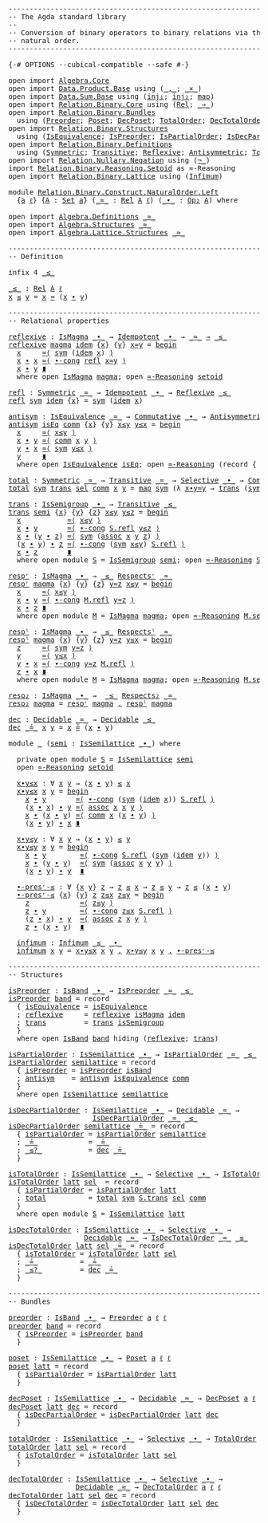 <pre class="Agda"><a id="1" class="Comment">------------------------------------------------------------------------</a>
<a id="74" class="Comment">-- The Agda standard library</a>
<a id="103" class="Comment">--</a>
<a id="106" class="Comment">-- Conversion of binary operators to binary relations via the left</a>
<a id="173" class="Comment">-- natural order.</a>
<a id="191" class="Comment">------------------------------------------------------------------------</a>

<a id="265" class="Symbol">{-#</a> <a id="269" class="Keyword">OPTIONS</a> <a id="277" class="Pragma">--cubical-compatible</a> <a id="298" class="Pragma">--safe</a> <a id="305" class="Symbol">#-}</a>

<a id="310" class="Keyword">open</a> <a id="315" class="Keyword">import</a> <a id="322" href="Algebra.Core.html" class="Module">Algebra.Core</a>
<a id="335" class="Keyword">open</a> <a id="340" class="Keyword">import</a> <a id="347" href="Data.Product.Base.html" class="Module">Data.Product.Base</a> <a id="365" class="Keyword">using</a> <a id="371" class="Symbol">(</a><a id="372" href="Agda.Builtin.Sigma.html#235" class="InductiveConstructor Operator">_,_</a><a id="375" class="Symbol">;</a> <a id="377" href="Data.Product.Base.html#1618" class="Function Operator">_×_</a><a id="380" class="Symbol">)</a>
<a id="382" class="Keyword">open</a> <a id="387" class="Keyword">import</a> <a id="394" href="Data.Sum.Base.html" class="Module">Data.Sum.Base</a> <a id="408" class="Keyword">using</a> <a id="414" class="Symbol">(</a><a id="415" href="Data.Sum.Base.html#675" class="InductiveConstructor">inj₁</a><a id="419" class="Symbol">;</a> <a id="421" href="Data.Sum.Base.html#700" class="InductiveConstructor">inj₂</a><a id="425" class="Symbol">;</a> <a id="427" href="Data.Sum.Base.html#1253" class="Function">map</a><a id="430" class="Symbol">)</a>
<a id="432" class="Keyword">open</a> <a id="437" class="Keyword">import</a> <a id="444" href="Relation.Binary.Core.html" class="Module">Relation.Binary.Core</a> <a id="465" class="Keyword">using</a> <a id="471" class="Symbol">(</a><a id="472" href="Relation.Binary.Core.html#896" class="Function">Rel</a><a id="475" class="Symbol">;</a> <a id="477" href="Relation.Binary.Core.html#1268" class="Function Operator">_⇒_</a><a id="480" class="Symbol">)</a>
<a id="482" class="Keyword">open</a> <a id="487" class="Keyword">import</a> <a id="494" href="Relation.Binary.Bundles.html" class="Module">Relation.Binary.Bundles</a>
  <a id="520" class="Keyword">using</a> <a id="526" class="Symbol">(</a><a id="527" href="Relation.Binary.Bundles.html#2136" class="Record">Preorder</a><a id="535" class="Symbol">;</a> <a id="537" href="Relation.Binary.Bundles.html#3545" class="Record">Poset</a><a id="542" class="Symbol">;</a> <a id="544" href="Relation.Binary.Bundles.html#4155" class="Record">DecPoset</a><a id="552" class="Symbol">;</a> <a id="554" href="Relation.Binary.Bundles.html#6473" class="Record">TotalOrder</a><a id="564" class="Symbol">;</a> <a id="566" href="Relation.Binary.Bundles.html#7056" class="Record">DecTotalOrder</a><a id="579" class="Symbol">)</a>
<a id="581" class="Keyword">open</a> <a id="586" class="Keyword">import</a> <a id="593" href="Relation.Binary.Structures.html" class="Module">Relation.Binary.Structures</a>
  <a id="622" class="Keyword">using</a> <a id="628" class="Symbol">(</a><a id="629" href="Relation.Binary.Structures.html#1550" class="Record">IsEquivalence</a><a id="642" class="Symbol">;</a> <a id="644" href="Relation.Binary.Structures.html#2191" class="Record">IsPreorder</a><a id="654" class="Symbol">;</a> <a id="656" href="Relation.Binary.Structures.html#3522" class="Record">IsPartialOrder</a><a id="670" class="Symbol">;</a> <a id="672" href="Relation.Binary.Structures.html#3809" class="Record">IsDecPartialOrder</a><a id="689" class="Symbol">;</a> <a id="691" href="Relation.Binary.Structures.html#5508" class="Record">IsTotalOrder</a><a id="703" class="Symbol">;</a> <a id="705" href="Relation.Binary.Structures.html#5825" class="Record">IsDecTotalOrder</a><a id="720" class="Symbol">)</a>
<a id="722" class="Keyword">open</a> <a id="727" class="Keyword">import</a> <a id="734" href="Relation.Binary.Definitions.html" class="Module">Relation.Binary.Definitions</a>
  <a id="764" class="Keyword">using</a> <a id="770" class="Symbol">(</a><a id="771" href="Relation.Binary.Definitions.html#1491" class="Function">Symmetric</a><a id="780" class="Symbol">;</a> <a id="782" href="Relation.Binary.Definitions.html#2007" class="Function">Transitive</a><a id="792" class="Symbol">;</a> <a id="794" href="Relation.Binary.Definitions.html#1332" class="Function">Reflexive</a><a id="803" class="Symbol">;</a> <a id="805" href="Relation.Binary.Definitions.html#2223" class="Function">Antisymmetric</a><a id="818" class="Symbol">;</a> <a id="820" href="Relation.Binary.Definitions.html#2814" class="Function">Total</a><a id="825" class="Symbol">;</a> <a id="827" href="Relation.Binary.Definitions.html#5239" class="Function Operator">_Respectsʳ_</a><a id="838" class="Symbol">;</a> <a id="840" href="Relation.Binary.Definitions.html#5404" class="Function Operator">_Respectsˡ_</a><a id="851" class="Symbol">;</a> <a id="853" href="Relation.Binary.Definitions.html#5567" class="Function Operator">_Respects₂_</a><a id="864" class="Symbol">;</a> <a id="866" href="Relation.Binary.Definitions.html#6713" class="Function">Decidable</a><a id="875" class="Symbol">)</a>
<a id="877" class="Keyword">open</a> <a id="882" class="Keyword">import</a> <a id="889" href="Relation.Nullary.Negation.html" class="Module">Relation.Nullary.Negation</a> <a id="915" class="Keyword">using</a> <a id="921" class="Symbol">(</a><a id="922" href="Relation.Nullary.Negation.Core.html#658" class="Function Operator">¬_</a><a id="924" class="Symbol">)</a>
<a id="926" class="Keyword">import</a> <a id="933" href="Relation.Binary.Reasoning.Setoid.html" class="Module">Relation.Binary.Reasoning.Setoid</a> <a id="966" class="Symbol">as</a> <a id="969" class="Module">≈-Reasoning</a>
<a id="981" class="Keyword">open</a> <a id="986" class="Keyword">import</a> <a id="993" href="Relation.Binary.Lattice.html" class="Module">Relation.Binary.Lattice</a> <a id="1017" class="Keyword">using</a> <a id="1023" class="Symbol">(</a><a id="1024" href="Relation.Binary.Lattice.Definitions.html#890" class="Function">Infimum</a><a id="1031" class="Symbol">)</a>

<a id="1034" class="Keyword">module</a> <a id="1041" href="Relation.Binary.Construct.NaturalOrder.Left.html" class="Module">Relation.Binary.Construct.NaturalOrder.Left</a>
  <a id="1087" class="Symbol">{</a><a id="1088" href="Relation.Binary.Construct.NaturalOrder.Left.html#1088" class="Bound">a</a> <a id="1090" href="Relation.Binary.Construct.NaturalOrder.Left.html#1090" class="Bound">ℓ</a><a id="1091" class="Symbol">}</a> <a id="1093" class="Symbol">{</a><a id="1094" href="Relation.Binary.Construct.NaturalOrder.Left.html#1094" class="Bound">A</a> <a id="1096" class="Symbol">:</a> <a id="1098" href="Agda.Primitive.html#388" class="Primitive">Set</a> <a id="1102" href="Relation.Binary.Construct.NaturalOrder.Left.html#1088" class="Bound">a</a><a id="1103" class="Symbol">}</a> <a id="1105" class="Symbol">(</a><a id="1106" href="Relation.Binary.Construct.NaturalOrder.Left.html#1106" class="Bound Operator">_≈_</a> <a id="1110" class="Symbol">:</a> <a id="1112" href="Relation.Binary.Core.html#896" class="Function">Rel</a> <a id="1116" href="Relation.Binary.Construct.NaturalOrder.Left.html#1094" class="Bound">A</a> <a id="1118" href="Relation.Binary.Construct.NaturalOrder.Left.html#1090" class="Bound">ℓ</a><a id="1119" class="Symbol">)</a> <a id="1121" class="Symbol">(</a><a id="1122" href="Relation.Binary.Construct.NaturalOrder.Left.html#1122" class="Bound Operator">_∙_</a> <a id="1126" class="Symbol">:</a> <a id="1128" href="Algebra.Core.html#527" class="Function">Op₂</a> <a id="1132" href="Relation.Binary.Construct.NaturalOrder.Left.html#1094" class="Bound">A</a><a id="1133" class="Symbol">)</a> <a id="1135" class="Keyword">where</a>

<a id="1142" class="Keyword">open</a> <a id="1147" class="Keyword">import</a> <a id="1154" href="Algebra.Definitions.html" class="Module">Algebra.Definitions</a> <a id="1174" href="Relation.Binary.Construct.NaturalOrder.Left.html#1106" class="Bound Operator">_≈_</a>
<a id="1178" class="Keyword">open</a> <a id="1183" class="Keyword">import</a> <a id="1190" href="Algebra.Structures.html" class="Module">Algebra.Structures</a> <a id="1209" href="Relation.Binary.Construct.NaturalOrder.Left.html#1106" class="Bound Operator">_≈_</a>
<a id="1213" class="Keyword">open</a> <a id="1218" class="Keyword">import</a> <a id="1225" href="Algebra.Lattice.Structures.html" class="Module">Algebra.Lattice.Structures</a> <a id="1252" href="Relation.Binary.Construct.NaturalOrder.Left.html#1106" class="Bound Operator">_≈_</a>

<a id="1257" class="Comment">------------------------------------------------------------------------</a>
<a id="1330" class="Comment">-- Definition</a>

<a id="1345" class="Keyword">infix</a> <a id="1351" class="Number">4</a> <a id="1353" href="Relation.Binary.Construct.NaturalOrder.Left.html#1358" class="Function Operator">_≤_</a>

<a id="_≤_"></a><a id="1358" href="Relation.Binary.Construct.NaturalOrder.Left.html#1358" class="Function Operator">_≤_</a> <a id="1362" class="Symbol">:</a> <a id="1364" href="Relation.Binary.Core.html#896" class="Function">Rel</a> <a id="1368" href="Relation.Binary.Construct.NaturalOrder.Left.html#1094" class="Bound">A</a> <a id="1370" href="Relation.Binary.Construct.NaturalOrder.Left.html#1090" class="Bound">ℓ</a>
<a id="1372" href="Relation.Binary.Construct.NaturalOrder.Left.html#1372" class="Bound">x</a> <a id="1374" href="Relation.Binary.Construct.NaturalOrder.Left.html#1358" class="Function Operator">≤</a> <a id="1376" href="Relation.Binary.Construct.NaturalOrder.Left.html#1376" class="Bound">y</a> <a id="1378" class="Symbol">=</a> <a id="1380" href="Relation.Binary.Construct.NaturalOrder.Left.html#1372" class="Bound">x</a> <a id="1382" href="Relation.Binary.Construct.NaturalOrder.Left.html#1106" class="Bound Operator">≈</a> <a id="1384" class="Symbol">(</a><a id="1385" href="Relation.Binary.Construct.NaturalOrder.Left.html#1372" class="Bound">x</a> <a id="1387" href="Relation.Binary.Construct.NaturalOrder.Left.html#1122" class="Bound Operator">∙</a> <a id="1389" href="Relation.Binary.Construct.NaturalOrder.Left.html#1376" class="Bound">y</a><a id="1390" class="Symbol">)</a>

<a id="1393" class="Comment">------------------------------------------------------------------------</a>
<a id="1466" class="Comment">-- Relational properties</a>

<a id="reflexive"></a><a id="1492" href="Relation.Binary.Construct.NaturalOrder.Left.html#1492" class="Function">reflexive</a> <a id="1502" class="Symbol">:</a> <a id="1504" href="Algebra.Structures.html#1708" class="Record">IsMagma</a> <a id="1512" href="Relation.Binary.Construct.NaturalOrder.Left.html#1122" class="Bound Operator">_∙_</a> <a id="1516" class="Symbol">→</a> <a id="1518" href="Algebra.Definitions.html#3826" class="Function">Idempotent</a> <a id="1529" href="Relation.Binary.Construct.NaturalOrder.Left.html#1122" class="Bound Operator">_∙_</a> <a id="1533" class="Symbol">→</a> <a id="1535" href="Relation.Binary.Construct.NaturalOrder.Left.html#1106" class="Bound Operator">_≈_</a> <a id="1539" href="Relation.Binary.Core.html#1268" class="Function Operator">⇒</a> <a id="1541" href="Relation.Binary.Construct.NaturalOrder.Left.html#1358" class="Function Operator">_≤_</a>
<a id="1545" href="Relation.Binary.Construct.NaturalOrder.Left.html#1492" class="Function">reflexive</a> <a id="1555" href="Relation.Binary.Construct.NaturalOrder.Left.html#1555" class="Bound">magma</a> <a id="1561" href="Relation.Binary.Construct.NaturalOrder.Left.html#1561" class="Bound">idem</a> <a id="1566" class="Symbol">{</a><a id="1567" href="Relation.Binary.Construct.NaturalOrder.Left.html#1567" class="Bound">x</a><a id="1568" class="Symbol">}</a> <a id="1570" class="Symbol">{</a><a id="1571" href="Relation.Binary.Construct.NaturalOrder.Left.html#1571" class="Bound">y</a><a id="1572" class="Symbol">}</a> <a id="1574" href="Relation.Binary.Construct.NaturalOrder.Left.html#1574" class="Bound">x≈y</a> <a id="1578" class="Symbol">=</a> <a id="1580" href="Relation.Binary.Reasoning.Syntax.html#1572" class="Function Operator">begin</a>
  <a id="1588" href="Relation.Binary.Construct.NaturalOrder.Left.html#1567" class="Bound">x</a>     <a id="1594" href="Relation.Binary.Reasoning.Syntax.html#7111" class="Function">≈⟨</a> <a id="1597" href="Relation.Binary.Structures.html#1622" class="Function">sym</a> <a id="1601" class="Symbol">(</a><a id="1602" href="Relation.Binary.Construct.NaturalOrder.Left.html#1561" class="Bound">idem</a> <a id="1607" href="Relation.Binary.Construct.NaturalOrder.Left.html#1567" class="Bound">x</a><a id="1608" class="Symbol">)</a> <a id="1610" href="Relation.Binary.Reasoning.Syntax.html#7111" class="Function">⟩</a>
  <a id="1614" href="Relation.Binary.Construct.NaturalOrder.Left.html#1567" class="Bound">x</a> <a id="1616" href="Relation.Binary.Construct.NaturalOrder.Left.html#1122" class="Bound Operator">∙</a> <a id="1618" href="Relation.Binary.Construct.NaturalOrder.Left.html#1567" class="Bound">x</a> <a id="1620" href="Relation.Binary.Reasoning.Syntax.html#7111" class="Function">≈⟨</a> <a id="1623" href="Algebra.Structures.html#1798" class="Function">∙-cong</a> <a id="1630" href="Relation.Binary.Structures.html#1596" class="Function">refl</a> <a id="1635" href="Relation.Binary.Construct.NaturalOrder.Left.html#1574" class="Bound">x≈y</a> <a id="1639" href="Relation.Binary.Reasoning.Syntax.html#7111" class="Function">⟩</a>
  <a id="1643" href="Relation.Binary.Construct.NaturalOrder.Left.html#1567" class="Bound">x</a> <a id="1645" href="Relation.Binary.Construct.NaturalOrder.Left.html#1122" class="Bound Operator">∙</a> <a id="1647" href="Relation.Binary.Construct.NaturalOrder.Left.html#1571" class="Bound">y</a> <a id="1649" href="Relation.Binary.Reasoning.Syntax.html#12345" class="Function Operator">∎</a>
  <a id="1653" class="Keyword">where</a> <a id="1659" class="Keyword">open</a> <a id="1664" href="Algebra.Structures.html#1708" class="Module">IsMagma</a> <a id="1672" href="Relation.Binary.Construct.NaturalOrder.Left.html#1555" class="Bound">magma</a><a id="1677" class="Symbol">;</a> <a id="1679" class="Keyword">open</a> <a id="1684" href="Relation.Binary.Reasoning.Setoid.html" class="Module">≈-Reasoning</a> <a id="1696" href="Algebra.Structures.html#1873" class="Function">setoid</a>

<a id="refl"></a><a id="1704" href="Relation.Binary.Construct.NaturalOrder.Left.html#1704" class="Function">refl</a> <a id="1709" class="Symbol">:</a> <a id="1711" href="Relation.Binary.Definitions.html#1491" class="Function">Symmetric</a> <a id="1721" href="Relation.Binary.Construct.NaturalOrder.Left.html#1106" class="Bound Operator">_≈_</a> <a id="1725" class="Symbol">→</a> <a id="1727" href="Algebra.Definitions.html#3826" class="Function">Idempotent</a> <a id="1738" href="Relation.Binary.Construct.NaturalOrder.Left.html#1122" class="Bound Operator">_∙_</a> <a id="1742" class="Symbol">→</a> <a id="1744" href="Relation.Binary.Definitions.html#1332" class="Function">Reflexive</a> <a id="1754" href="Relation.Binary.Construct.NaturalOrder.Left.html#1358" class="Function Operator">_≤_</a>
<a id="1758" href="Relation.Binary.Construct.NaturalOrder.Left.html#1704" class="Function">refl</a> <a id="1763" href="Relation.Binary.Construct.NaturalOrder.Left.html#1763" class="Bound">sym</a> <a id="1767" href="Relation.Binary.Construct.NaturalOrder.Left.html#1767" class="Bound">idem</a> <a id="1772" class="Symbol">{</a><a id="1773" href="Relation.Binary.Construct.NaturalOrder.Left.html#1773" class="Bound">x</a><a id="1774" class="Symbol">}</a> <a id="1776" class="Symbol">=</a> <a id="1778" href="Relation.Binary.Construct.NaturalOrder.Left.html#1763" class="Bound">sym</a> <a id="1782" class="Symbol">(</a><a id="1783" href="Relation.Binary.Construct.NaturalOrder.Left.html#1767" class="Bound">idem</a> <a id="1788" href="Relation.Binary.Construct.NaturalOrder.Left.html#1773" class="Bound">x</a><a id="1789" class="Symbol">)</a>

<a id="antisym"></a><a id="1792" href="Relation.Binary.Construct.NaturalOrder.Left.html#1792" class="Function">antisym</a> <a id="1800" class="Symbol">:</a> <a id="1802" href="Relation.Binary.Structures.html#1550" class="Record">IsEquivalence</a> <a id="1816" href="Relation.Binary.Construct.NaturalOrder.Left.html#1106" class="Bound Operator">_≈_</a> <a id="1820" class="Symbol">→</a> <a id="1822" href="Algebra.Definitions.html#1635" class="Function">Commutative</a> <a id="1834" href="Relation.Binary.Construct.NaturalOrder.Left.html#1122" class="Bound Operator">_∙_</a> <a id="1838" class="Symbol">→</a> <a id="1840" href="Relation.Binary.Definitions.html#2223" class="Function">Antisymmetric</a> <a id="1854" href="Relation.Binary.Construct.NaturalOrder.Left.html#1106" class="Bound Operator">_≈_</a> <a id="1858" href="Relation.Binary.Construct.NaturalOrder.Left.html#1358" class="Function Operator">_≤_</a>
<a id="1862" href="Relation.Binary.Construct.NaturalOrder.Left.html#1792" class="Function">antisym</a> <a id="1870" href="Relation.Binary.Construct.NaturalOrder.Left.html#1870" class="Bound">isEq</a> <a id="1875" href="Relation.Binary.Construct.NaturalOrder.Left.html#1875" class="Bound">comm</a> <a id="1880" class="Symbol">{</a><a id="1881" href="Relation.Binary.Construct.NaturalOrder.Left.html#1881" class="Bound">x</a><a id="1882" class="Symbol">}</a> <a id="1884" class="Symbol">{</a><a id="1885" href="Relation.Binary.Construct.NaturalOrder.Left.html#1885" class="Bound">y</a><a id="1886" class="Symbol">}</a> <a id="1888" href="Relation.Binary.Construct.NaturalOrder.Left.html#1888" class="Bound">x≤y</a> <a id="1892" href="Relation.Binary.Construct.NaturalOrder.Left.html#1892" class="Bound">y≤x</a> <a id="1896" class="Symbol">=</a> <a id="1898" href="Relation.Binary.Reasoning.Syntax.html#1572" class="Function Operator">begin</a>
  <a id="1906" href="Relation.Binary.Construct.NaturalOrder.Left.html#1881" class="Bound">x</a>     <a id="1912" href="Relation.Binary.Reasoning.Syntax.html#7111" class="Function">≈⟨</a> <a id="1915" href="Relation.Binary.Construct.NaturalOrder.Left.html#1888" class="Bound">x≤y</a> <a id="1919" href="Relation.Binary.Reasoning.Syntax.html#7111" class="Function">⟩</a>
  <a id="1923" href="Relation.Binary.Construct.NaturalOrder.Left.html#1881" class="Bound">x</a> <a id="1925" href="Relation.Binary.Construct.NaturalOrder.Left.html#1122" class="Bound Operator">∙</a> <a id="1927" href="Relation.Binary.Construct.NaturalOrder.Left.html#1885" class="Bound">y</a> <a id="1929" href="Relation.Binary.Reasoning.Syntax.html#7111" class="Function">≈⟨</a> <a id="1932" href="Relation.Binary.Construct.NaturalOrder.Left.html#1875" class="Bound">comm</a> <a id="1937" href="Relation.Binary.Construct.NaturalOrder.Left.html#1881" class="Bound">x</a> <a id="1939" href="Relation.Binary.Construct.NaturalOrder.Left.html#1885" class="Bound">y</a> <a id="1941" href="Relation.Binary.Reasoning.Syntax.html#7111" class="Function">⟩</a>
  <a id="1945" href="Relation.Binary.Construct.NaturalOrder.Left.html#1885" class="Bound">y</a> <a id="1947" href="Relation.Binary.Construct.NaturalOrder.Left.html#1122" class="Bound Operator">∙</a> <a id="1949" href="Relation.Binary.Construct.NaturalOrder.Left.html#1881" class="Bound">x</a> <a id="1951" href="Relation.Binary.Reasoning.Syntax.html#7111" class="Function">≈⟨</a> <a id="1954" href="Relation.Binary.Structures.html#1622" class="Function">sym</a> <a id="1958" href="Relation.Binary.Construct.NaturalOrder.Left.html#1892" class="Bound">y≤x</a> <a id="1962" href="Relation.Binary.Reasoning.Syntax.html#7111" class="Function">⟩</a>
  <a id="1966" href="Relation.Binary.Construct.NaturalOrder.Left.html#1885" class="Bound">y</a>     <a id="1972" href="Relation.Binary.Reasoning.Syntax.html#12345" class="Function Operator">∎</a>
  <a id="1976" class="Keyword">where</a> <a id="1982" class="Keyword">open</a> <a id="1987" href="Relation.Binary.Structures.html#1550" class="Module">IsEquivalence</a> <a id="2001" href="Relation.Binary.Construct.NaturalOrder.Left.html#1870" class="Bound">isEq</a><a id="2005" class="Symbol">;</a> <a id="2007" class="Keyword">open</a> <a id="2012" href="Relation.Binary.Reasoning.Setoid.html" class="Module">≈-Reasoning</a> <a id="2024" class="Symbol">(</a><a id="2025" class="Keyword">record</a> <a id="2032" class="Symbol">{</a> <a id="2034" href="Relation.Binary.Bundles.html#1218" class="Field">isEquivalence</a> <a id="2048" class="Symbol">=</a> <a id="2050" href="Relation.Binary.Construct.NaturalOrder.Left.html#1870" class="Bound">isEq</a> <a id="2055" class="Symbol">})</a>

<a id="total"></a><a id="2059" href="Relation.Binary.Construct.NaturalOrder.Left.html#2059" class="Function">total</a> <a id="2065" class="Symbol">:</a> <a id="2067" href="Relation.Binary.Definitions.html#1491" class="Function">Symmetric</a> <a id="2077" href="Relation.Binary.Construct.NaturalOrder.Left.html#1106" class="Bound Operator">_≈_</a> <a id="2081" class="Symbol">→</a> <a id="2083" href="Relation.Binary.Definitions.html#2007" class="Function">Transitive</a> <a id="2094" href="Relation.Binary.Construct.NaturalOrder.Left.html#1106" class="Bound Operator">_≈_</a> <a id="2098" class="Symbol">→</a> <a id="2100" href="Algebra.Definitions.html#3961" class="Function">Selective</a> <a id="2110" href="Relation.Binary.Construct.NaturalOrder.Left.html#1122" class="Bound Operator">_∙_</a> <a id="2114" class="Symbol">→</a> <a id="2116" href="Algebra.Definitions.html#1635" class="Function">Commutative</a> <a id="2128" href="Relation.Binary.Construct.NaturalOrder.Left.html#1122" class="Bound Operator">_∙_</a> <a id="2132" class="Symbol">→</a> <a id="2134" href="Relation.Binary.Definitions.html#2814" class="Function">Total</a> <a id="2140" href="Relation.Binary.Construct.NaturalOrder.Left.html#1358" class="Function Operator">_≤_</a>
<a id="2144" href="Relation.Binary.Construct.NaturalOrder.Left.html#2059" class="Function">total</a> <a id="2150" href="Relation.Binary.Construct.NaturalOrder.Left.html#2150" class="Bound">sym</a> <a id="2154" href="Relation.Binary.Construct.NaturalOrder.Left.html#2154" class="Bound">trans</a> <a id="2160" href="Relation.Binary.Construct.NaturalOrder.Left.html#2160" class="Bound">sel</a> <a id="2164" href="Relation.Binary.Construct.NaturalOrder.Left.html#2164" class="Bound">comm</a> <a id="2169" href="Relation.Binary.Construct.NaturalOrder.Left.html#2169" class="Bound">x</a> <a id="2171" href="Relation.Binary.Construct.NaturalOrder.Left.html#2171" class="Bound">y</a> <a id="2173" class="Symbol">=</a> <a id="2175" href="Data.Sum.Base.html#1253" class="Function">map</a> <a id="2179" href="Relation.Binary.Construct.NaturalOrder.Left.html#2150" class="Bound">sym</a> <a id="2183" class="Symbol">(λ</a> <a id="2186" href="Relation.Binary.Construct.NaturalOrder.Left.html#2186" class="Bound">x∙y≈y</a> <a id="2192" class="Symbol">→</a> <a id="2194" href="Relation.Binary.Construct.NaturalOrder.Left.html#2154" class="Bound">trans</a> <a id="2200" class="Symbol">(</a><a id="2201" href="Relation.Binary.Construct.NaturalOrder.Left.html#2150" class="Bound">sym</a> <a id="2205" href="Relation.Binary.Construct.NaturalOrder.Left.html#2186" class="Bound">x∙y≈y</a><a id="2210" class="Symbol">)</a> <a id="2212" class="Symbol">(</a><a id="2213" href="Relation.Binary.Construct.NaturalOrder.Left.html#2164" class="Bound">comm</a> <a id="2218" href="Relation.Binary.Construct.NaturalOrder.Left.html#2169" class="Bound">x</a> <a id="2220" href="Relation.Binary.Construct.NaturalOrder.Left.html#2171" class="Bound">y</a><a id="2221" class="Symbol">))</a> <a id="2224" class="Symbol">(</a><a id="2225" href="Relation.Binary.Construct.NaturalOrder.Left.html#2160" class="Bound">sel</a> <a id="2229" href="Relation.Binary.Construct.NaturalOrder.Left.html#2169" class="Bound">x</a> <a id="2231" href="Relation.Binary.Construct.NaturalOrder.Left.html#2171" class="Bound">y</a><a id="2232" class="Symbol">)</a>

<a id="trans"></a><a id="2235" href="Relation.Binary.Construct.NaturalOrder.Left.html#2235" class="Function">trans</a> <a id="2241" class="Symbol">:</a> <a id="2243" href="Algebra.Structures.html#3380" class="Record">IsSemigroup</a> <a id="2255" href="Relation.Binary.Construct.NaturalOrder.Left.html#1122" class="Bound Operator">_∙_</a> <a id="2259" class="Symbol">→</a> <a id="2261" href="Relation.Binary.Definitions.html#2007" class="Function">Transitive</a> <a id="2272" href="Relation.Binary.Construct.NaturalOrder.Left.html#1358" class="Function Operator">_≤_</a>
<a id="2276" href="Relation.Binary.Construct.NaturalOrder.Left.html#2235" class="Function">trans</a> <a id="2282" href="Relation.Binary.Construct.NaturalOrder.Left.html#2282" class="Bound">semi</a> <a id="2287" class="Symbol">{</a><a id="2288" href="Relation.Binary.Construct.NaturalOrder.Left.html#2288" class="Bound">x</a><a id="2289" class="Symbol">}</a> <a id="2291" class="Symbol">{</a><a id="2292" href="Relation.Binary.Construct.NaturalOrder.Left.html#2292" class="Bound">y</a><a id="2293" class="Symbol">}</a> <a id="2295" class="Symbol">{</a><a id="2296" href="Relation.Binary.Construct.NaturalOrder.Left.html#2296" class="Bound">z</a><a id="2297" class="Symbol">}</a> <a id="2299" href="Relation.Binary.Construct.NaturalOrder.Left.html#2299" class="Bound">x≤y</a> <a id="2303" href="Relation.Binary.Construct.NaturalOrder.Left.html#2303" class="Bound">y≤z</a> <a id="2307" class="Symbol">=</a> <a id="2309" href="Relation.Binary.Reasoning.Syntax.html#1572" class="Function Operator">begin</a>
  <a id="2317" href="Relation.Binary.Construct.NaturalOrder.Left.html#2288" class="Bound">x</a>           <a id="2329" href="Relation.Binary.Reasoning.Syntax.html#7111" class="Function">≈⟨</a> <a id="2332" href="Relation.Binary.Construct.NaturalOrder.Left.html#2299" class="Bound">x≤y</a> <a id="2336" href="Relation.Binary.Reasoning.Syntax.html#7111" class="Function">⟩</a>
  <a id="2340" href="Relation.Binary.Construct.NaturalOrder.Left.html#2288" class="Bound">x</a> <a id="2342" href="Relation.Binary.Construct.NaturalOrder.Left.html#1122" class="Bound Operator">∙</a> <a id="2344" href="Relation.Binary.Construct.NaturalOrder.Left.html#2292" class="Bound">y</a>       <a id="2352" href="Relation.Binary.Reasoning.Syntax.html#7111" class="Function">≈⟨</a> <a id="2355" href="Algebra.Structures.html#1798" class="Function">∙-cong</a> <a id="2362" href="Relation.Binary.Structures.html#1596" class="Function">S.refl</a> <a id="2369" href="Relation.Binary.Construct.NaturalOrder.Left.html#2303" class="Bound">y≤z</a> <a id="2373" href="Relation.Binary.Reasoning.Syntax.html#7111" class="Function">⟩</a>
  <a id="2377" href="Relation.Binary.Construct.NaturalOrder.Left.html#2288" class="Bound">x</a> <a id="2379" href="Relation.Binary.Construct.NaturalOrder.Left.html#1122" class="Bound Operator">∙</a> <a id="2381" class="Symbol">(</a><a id="2382" href="Relation.Binary.Construct.NaturalOrder.Left.html#2292" class="Bound">y</a> <a id="2384" href="Relation.Binary.Construct.NaturalOrder.Left.html#1122" class="Bound Operator">∙</a> <a id="2386" href="Relation.Binary.Construct.NaturalOrder.Left.html#2296" class="Bound">z</a><a id="2387" class="Symbol">)</a> <a id="2389" href="Relation.Binary.Reasoning.Syntax.html#7111" class="Function">≈⟨</a> <a id="2392" href="Relation.Binary.Structures.html#1622" class="Function">sym</a> <a id="2396" class="Symbol">(</a><a id="2397" href="Algebra.Structures.html#3460" class="Function">assoc</a> <a id="2403" href="Relation.Binary.Construct.NaturalOrder.Left.html#2288" class="Bound">x</a> <a id="2405" href="Relation.Binary.Construct.NaturalOrder.Left.html#2292" class="Bound">y</a> <a id="2407" href="Relation.Binary.Construct.NaturalOrder.Left.html#2296" class="Bound">z</a><a id="2408" class="Symbol">)</a> <a id="2410" href="Relation.Binary.Reasoning.Syntax.html#7111" class="Function">⟩</a>
  <a id="2414" class="Symbol">(</a><a id="2415" href="Relation.Binary.Construct.NaturalOrder.Left.html#2288" class="Bound">x</a> <a id="2417" href="Relation.Binary.Construct.NaturalOrder.Left.html#1122" class="Bound Operator">∙</a> <a id="2419" href="Relation.Binary.Construct.NaturalOrder.Left.html#2292" class="Bound">y</a><a id="2420" class="Symbol">)</a> <a id="2422" href="Relation.Binary.Construct.NaturalOrder.Left.html#1122" class="Bound Operator">∙</a> <a id="2424" href="Relation.Binary.Construct.NaturalOrder.Left.html#2296" class="Bound">z</a> <a id="2426" href="Relation.Binary.Reasoning.Syntax.html#7111" class="Function">≈⟨</a> <a id="2429" href="Algebra.Structures.html#1798" class="Function">∙-cong</a> <a id="2436" class="Symbol">(</a><a id="2437" href="Relation.Binary.Structures.html#1622" class="Function">sym</a> <a id="2441" href="Relation.Binary.Construct.NaturalOrder.Left.html#2299" class="Bound">x≤y</a><a id="2444" class="Symbol">)</a> <a id="2446" href="Relation.Binary.Structures.html#1596" class="Function">S.refl</a> <a id="2453" href="Relation.Binary.Reasoning.Syntax.html#7111" class="Function">⟩</a>
  <a id="2457" href="Relation.Binary.Construct.NaturalOrder.Left.html#2288" class="Bound">x</a> <a id="2459" href="Relation.Binary.Construct.NaturalOrder.Left.html#1122" class="Bound Operator">∙</a> <a id="2461" href="Relation.Binary.Construct.NaturalOrder.Left.html#2296" class="Bound">z</a>       <a id="2469" href="Relation.Binary.Reasoning.Syntax.html#12345" class="Function Operator">∎</a>
  <a id="2473" class="Keyword">where</a> <a id="2479" class="Keyword">open</a> <a id="2484" class="Keyword">module</a> <a id="2491" href="Relation.Binary.Construct.NaturalOrder.Left.html#2491" class="Module">S</a> <a id="2493" class="Symbol">=</a> <a id="2495" href="Algebra.Structures.html#3380" class="Module">IsSemigroup</a> <a id="2507" href="Relation.Binary.Construct.NaturalOrder.Left.html#2282" class="Bound">semi</a><a id="2511" class="Symbol">;</a> <a id="2513" class="Keyword">open</a> <a id="2518" href="Relation.Binary.Reasoning.Setoid.html" class="Module">≈-Reasoning</a> <a id="2530" href="Algebra.Structures.html#1873" class="Function">S.setoid</a>

<a id="respʳ"></a><a id="2540" href="Relation.Binary.Construct.NaturalOrder.Left.html#2540" class="Function">respʳ</a> <a id="2546" class="Symbol">:</a> <a id="2548" href="Algebra.Structures.html#1708" class="Record">IsMagma</a> <a id="2556" href="Relation.Binary.Construct.NaturalOrder.Left.html#1122" class="Bound Operator">_∙_</a> <a id="2560" class="Symbol">→</a> <a id="2562" href="Relation.Binary.Construct.NaturalOrder.Left.html#1358" class="Function Operator">_≤_</a> <a id="2566" href="Relation.Binary.Definitions.html#5239" class="Function Operator">Respectsʳ</a> <a id="2576" href="Relation.Binary.Construct.NaturalOrder.Left.html#1106" class="Bound Operator">_≈_</a>
<a id="2580" href="Relation.Binary.Construct.NaturalOrder.Left.html#2540" class="Function">respʳ</a> <a id="2586" href="Relation.Binary.Construct.NaturalOrder.Left.html#2586" class="Bound">magma</a> <a id="2592" class="Symbol">{</a><a id="2593" href="Relation.Binary.Construct.NaturalOrder.Left.html#2593" class="Bound">x</a><a id="2594" class="Symbol">}</a> <a id="2596" class="Symbol">{</a><a id="2597" href="Relation.Binary.Construct.NaturalOrder.Left.html#2597" class="Bound">y</a><a id="2598" class="Symbol">}</a> <a id="2600" class="Symbol">{</a><a id="2601" href="Relation.Binary.Construct.NaturalOrder.Left.html#2601" class="Bound">z</a><a id="2602" class="Symbol">}</a> <a id="2604" href="Relation.Binary.Construct.NaturalOrder.Left.html#2604" class="Bound">y≈z</a> <a id="2608" href="Relation.Binary.Construct.NaturalOrder.Left.html#2608" class="Bound">x≤y</a> <a id="2612" class="Symbol">=</a> <a id="2614" href="Relation.Binary.Reasoning.Syntax.html#1572" class="Function Operator">begin</a>
  <a id="2622" href="Relation.Binary.Construct.NaturalOrder.Left.html#2593" class="Bound">x</a>     <a id="2628" href="Relation.Binary.Reasoning.Syntax.html#7111" class="Function">≈⟨</a> <a id="2631" href="Relation.Binary.Construct.NaturalOrder.Left.html#2608" class="Bound">x≤y</a> <a id="2635" href="Relation.Binary.Reasoning.Syntax.html#7111" class="Function">⟩</a>
  <a id="2639" href="Relation.Binary.Construct.NaturalOrder.Left.html#2593" class="Bound">x</a> <a id="2641" href="Relation.Binary.Construct.NaturalOrder.Left.html#1122" class="Bound Operator">∙</a> <a id="2643" href="Relation.Binary.Construct.NaturalOrder.Left.html#2597" class="Bound">y</a> <a id="2645" href="Relation.Binary.Reasoning.Syntax.html#7111" class="Function">≈⟨</a> <a id="2648" href="Algebra.Structures.html#1798" class="Function">∙-cong</a> <a id="2655" href="Relation.Binary.Structures.html#1596" class="Function">M.refl</a> <a id="2662" href="Relation.Binary.Construct.NaturalOrder.Left.html#2604" class="Bound">y≈z</a> <a id="2666" href="Relation.Binary.Reasoning.Syntax.html#7111" class="Function">⟩</a>
  <a id="2670" href="Relation.Binary.Construct.NaturalOrder.Left.html#2593" class="Bound">x</a> <a id="2672" href="Relation.Binary.Construct.NaturalOrder.Left.html#1122" class="Bound Operator">∙</a> <a id="2674" href="Relation.Binary.Construct.NaturalOrder.Left.html#2601" class="Bound">z</a> <a id="2676" href="Relation.Binary.Reasoning.Syntax.html#12345" class="Function Operator">∎</a>
  <a id="2680" class="Keyword">where</a> <a id="2686" class="Keyword">open</a> <a id="2691" class="Keyword">module</a> <a id="2698" href="Relation.Binary.Construct.NaturalOrder.Left.html#2698" class="Module">M</a> <a id="2700" class="Symbol">=</a> <a id="2702" href="Algebra.Structures.html#1708" class="Module">IsMagma</a> <a id="2710" href="Relation.Binary.Construct.NaturalOrder.Left.html#2586" class="Bound">magma</a><a id="2715" class="Symbol">;</a> <a id="2717" class="Keyword">open</a> <a id="2722" href="Relation.Binary.Reasoning.Setoid.html" class="Module">≈-Reasoning</a> <a id="2734" href="Algebra.Structures.html#1873" class="Function">M.setoid</a>

<a id="respˡ"></a><a id="2744" href="Relation.Binary.Construct.NaturalOrder.Left.html#2744" class="Function">respˡ</a> <a id="2750" class="Symbol">:</a> <a id="2752" href="Algebra.Structures.html#1708" class="Record">IsMagma</a> <a id="2760" href="Relation.Binary.Construct.NaturalOrder.Left.html#1122" class="Bound Operator">_∙_</a> <a id="2764" class="Symbol">→</a> <a id="2766" href="Relation.Binary.Construct.NaturalOrder.Left.html#1358" class="Function Operator">_≤_</a> <a id="2770" href="Relation.Binary.Definitions.html#5404" class="Function Operator">Respectsˡ</a> <a id="2780" href="Relation.Binary.Construct.NaturalOrder.Left.html#1106" class="Bound Operator">_≈_</a>
<a id="2784" href="Relation.Binary.Construct.NaturalOrder.Left.html#2744" class="Function">respˡ</a> <a id="2790" href="Relation.Binary.Construct.NaturalOrder.Left.html#2790" class="Bound">magma</a> <a id="2796" class="Symbol">{</a><a id="2797" href="Relation.Binary.Construct.NaturalOrder.Left.html#2797" class="Bound">x</a><a id="2798" class="Symbol">}</a> <a id="2800" class="Symbol">{</a><a id="2801" href="Relation.Binary.Construct.NaturalOrder.Left.html#2801" class="Bound">y</a><a id="2802" class="Symbol">}</a> <a id="2804" class="Symbol">{</a><a id="2805" href="Relation.Binary.Construct.NaturalOrder.Left.html#2805" class="Bound">z</a><a id="2806" class="Symbol">}</a> <a id="2808" href="Relation.Binary.Construct.NaturalOrder.Left.html#2808" class="Bound">y≈z</a> <a id="2812" href="Relation.Binary.Construct.NaturalOrder.Left.html#2812" class="Bound">y≤x</a> <a id="2816" class="Symbol">=</a> <a id="2818" href="Relation.Binary.Reasoning.Syntax.html#1572" class="Function Operator">begin</a>
  <a id="2826" href="Relation.Binary.Construct.NaturalOrder.Left.html#2805" class="Bound">z</a>     <a id="2832" href="Relation.Binary.Reasoning.Syntax.html#7111" class="Function">≈⟨</a> <a id="2835" href="Relation.Binary.Structures.html#1622" class="Function">sym</a> <a id="2839" href="Relation.Binary.Construct.NaturalOrder.Left.html#2808" class="Bound">y≈z</a> <a id="2843" href="Relation.Binary.Reasoning.Syntax.html#7111" class="Function">⟩</a>
  <a id="2847" href="Relation.Binary.Construct.NaturalOrder.Left.html#2801" class="Bound">y</a>     <a id="2853" href="Relation.Binary.Reasoning.Syntax.html#7111" class="Function">≈⟨</a> <a id="2856" href="Relation.Binary.Construct.NaturalOrder.Left.html#2812" class="Bound">y≤x</a> <a id="2860" href="Relation.Binary.Reasoning.Syntax.html#7111" class="Function">⟩</a>
  <a id="2864" href="Relation.Binary.Construct.NaturalOrder.Left.html#2801" class="Bound">y</a> <a id="2866" href="Relation.Binary.Construct.NaturalOrder.Left.html#1122" class="Bound Operator">∙</a> <a id="2868" href="Relation.Binary.Construct.NaturalOrder.Left.html#2797" class="Bound">x</a> <a id="2870" href="Relation.Binary.Reasoning.Syntax.html#7111" class="Function">≈⟨</a> <a id="2873" href="Algebra.Structures.html#1798" class="Function">∙-cong</a> <a id="2880" href="Relation.Binary.Construct.NaturalOrder.Left.html#2808" class="Bound">y≈z</a> <a id="2884" href="Relation.Binary.Structures.html#1596" class="Function">M.refl</a> <a id="2891" href="Relation.Binary.Reasoning.Syntax.html#7111" class="Function">⟩</a>
  <a id="2895" href="Relation.Binary.Construct.NaturalOrder.Left.html#2805" class="Bound">z</a> <a id="2897" href="Relation.Binary.Construct.NaturalOrder.Left.html#1122" class="Bound Operator">∙</a> <a id="2899" href="Relation.Binary.Construct.NaturalOrder.Left.html#2797" class="Bound">x</a> <a id="2901" href="Relation.Binary.Reasoning.Syntax.html#12345" class="Function Operator">∎</a>
  <a id="2905" class="Keyword">where</a> <a id="2911" class="Keyword">open</a> <a id="2916" class="Keyword">module</a> <a id="2923" href="Relation.Binary.Construct.NaturalOrder.Left.html#2923" class="Module">M</a> <a id="2925" class="Symbol">=</a> <a id="2927" href="Algebra.Structures.html#1708" class="Module">IsMagma</a> <a id="2935" href="Relation.Binary.Construct.NaturalOrder.Left.html#2790" class="Bound">magma</a><a id="2940" class="Symbol">;</a> <a id="2942" class="Keyword">open</a> <a id="2947" href="Relation.Binary.Reasoning.Setoid.html" class="Module">≈-Reasoning</a> <a id="2959" href="Algebra.Structures.html#1873" class="Function">M.setoid</a>

<a id="resp₂"></a><a id="2969" href="Relation.Binary.Construct.NaturalOrder.Left.html#2969" class="Function">resp₂</a> <a id="2975" class="Symbol">:</a> <a id="2977" href="Algebra.Structures.html#1708" class="Record">IsMagma</a> <a id="2985" href="Relation.Binary.Construct.NaturalOrder.Left.html#1122" class="Bound Operator">_∙_</a> <a id="2989" class="Symbol">→</a>  <a id="2992" href="Relation.Binary.Construct.NaturalOrder.Left.html#1358" class="Function Operator">_≤_</a> <a id="2996" href="Relation.Binary.Definitions.html#5567" class="Function Operator">Respects₂</a> <a id="3006" href="Relation.Binary.Construct.NaturalOrder.Left.html#1106" class="Bound Operator">_≈_</a>
<a id="3010" href="Relation.Binary.Construct.NaturalOrder.Left.html#2969" class="Function">resp₂</a> <a id="3016" href="Relation.Binary.Construct.NaturalOrder.Left.html#3016" class="Bound">magma</a> <a id="3022" class="Symbol">=</a> <a id="3024" href="Relation.Binary.Construct.NaturalOrder.Left.html#2540" class="Function">respʳ</a> <a id="3030" href="Relation.Binary.Construct.NaturalOrder.Left.html#3016" class="Bound">magma</a> <a id="3036" href="Agda.Builtin.Sigma.html#235" class="InductiveConstructor Operator">,</a> <a id="3038" href="Relation.Binary.Construct.NaturalOrder.Left.html#2744" class="Function">respˡ</a> <a id="3044" href="Relation.Binary.Construct.NaturalOrder.Left.html#3016" class="Bound">magma</a>

<a id="dec"></a><a id="3051" href="Relation.Binary.Construct.NaturalOrder.Left.html#3051" class="Function">dec</a> <a id="3055" class="Symbol">:</a> <a id="3057" href="Relation.Binary.Definitions.html#6713" class="Function">Decidable</a> <a id="3067" href="Relation.Binary.Construct.NaturalOrder.Left.html#1106" class="Bound Operator">_≈_</a> <a id="3071" class="Symbol">→</a> <a id="3073" href="Relation.Binary.Definitions.html#6713" class="Function">Decidable</a> <a id="3083" href="Relation.Binary.Construct.NaturalOrder.Left.html#1358" class="Function Operator">_≤_</a>
<a id="3087" href="Relation.Binary.Construct.NaturalOrder.Left.html#3051" class="Function">dec</a> <a id="3091" href="Relation.Binary.Construct.NaturalOrder.Left.html#3091" class="Bound Operator">_≟_</a> <a id="3095" href="Relation.Binary.Construct.NaturalOrder.Left.html#3095" class="Bound">x</a> <a id="3097" href="Relation.Binary.Construct.NaturalOrder.Left.html#3097" class="Bound">y</a> <a id="3099" class="Symbol">=</a> <a id="3101" href="Relation.Binary.Construct.NaturalOrder.Left.html#3095" class="Bound">x</a> <a id="3103" href="Relation.Binary.Construct.NaturalOrder.Left.html#3091" class="Bound Operator">≟</a> <a id="3105" class="Symbol">(</a><a id="3106" href="Relation.Binary.Construct.NaturalOrder.Left.html#3095" class="Bound">x</a> <a id="3108" href="Relation.Binary.Construct.NaturalOrder.Left.html#1122" class="Bound Operator">∙</a> <a id="3110" href="Relation.Binary.Construct.NaturalOrder.Left.html#3097" class="Bound">y</a><a id="3111" class="Symbol">)</a>

<a id="3114" class="Keyword">module</a> <a id="3121" href="Relation.Binary.Construct.NaturalOrder.Left.html#3121" class="Module">_</a> <a id="3123" class="Symbol">(</a><a id="3124" href="Relation.Binary.Construct.NaturalOrder.Left.html#3124" class="Bound">semi</a> <a id="3129" class="Symbol">:</a> <a id="3131" href="Algebra.Lattice.Structures.html#1153" class="Function">IsSemilattice</a> <a id="3145" href="Relation.Binary.Construct.NaturalOrder.Left.html#1122" class="Bound Operator">_∙_</a><a id="3148" class="Symbol">)</a> <a id="3150" class="Keyword">where</a>

  <a id="3159" class="Keyword">private</a> <a id="3167" class="Keyword">open</a> <a id="3172" class="Keyword">module</a> <a id="3179" href="Relation.Binary.Construct.NaturalOrder.Left.html#3179" class="Module">S</a> <a id="3181" class="Symbol">=</a> <a id="3183" href="Algebra.Lattice.Structures.html#1194" class="Module">IsSemilattice</a> <a id="3197" href="Relation.Binary.Construct.NaturalOrder.Left.html#3124" class="Bound">semi</a>
  <a id="3204" class="Keyword">open</a> <a id="3209" href="Relation.Binary.Reasoning.Setoid.html" class="Module">≈-Reasoning</a> <a id="3221" href="Algebra.Structures.html#1873" class="Function">setoid</a>

  <a id="3231" href="Relation.Binary.Construct.NaturalOrder.Left.html#3231" class="Function">x∙y≤x</a> <a id="3237" class="Symbol">:</a> <a id="3239" class="Symbol">∀</a> <a id="3241" href="Relation.Binary.Construct.NaturalOrder.Left.html#3241" class="Bound">x</a> <a id="3243" href="Relation.Binary.Construct.NaturalOrder.Left.html#3243" class="Bound">y</a> <a id="3245" class="Symbol">→</a> <a id="3247" class="Symbol">(</a><a id="3248" href="Relation.Binary.Construct.NaturalOrder.Left.html#3241" class="Bound">x</a> <a id="3250" href="Relation.Binary.Construct.NaturalOrder.Left.html#1122" class="Bound Operator">∙</a> <a id="3252" href="Relation.Binary.Construct.NaturalOrder.Left.html#3243" class="Bound">y</a><a id="3253" class="Symbol">)</a> <a id="3255" href="Relation.Binary.Construct.NaturalOrder.Left.html#1358" class="Function Operator">≤</a> <a id="3257" href="Relation.Binary.Construct.NaturalOrder.Left.html#3241" class="Bound">x</a>
  <a id="3261" href="Relation.Binary.Construct.NaturalOrder.Left.html#3231" class="Function">x∙y≤x</a> <a id="3267" href="Relation.Binary.Construct.NaturalOrder.Left.html#3267" class="Bound">x</a> <a id="3269" href="Relation.Binary.Construct.NaturalOrder.Left.html#3269" class="Bound">y</a> <a id="3271" class="Symbol">=</a> <a id="3273" href="Relation.Binary.Reasoning.Syntax.html#1572" class="Function Operator">begin</a>
    <a id="3283" href="Relation.Binary.Construct.NaturalOrder.Left.html#3267" class="Bound">x</a> <a id="3285" href="Relation.Binary.Construct.NaturalOrder.Left.html#1122" class="Bound Operator">∙</a> <a id="3287" href="Relation.Binary.Construct.NaturalOrder.Left.html#3269" class="Bound">y</a>       <a id="3295" href="Relation.Binary.Reasoning.Syntax.html#7111" class="Function">≈⟨</a> <a id="3298" href="Algebra.Structures.html#1798" class="Function">∙-cong</a> <a id="3305" class="Symbol">(</a><a id="3306" href="Relation.Binary.Structures.html#1622" class="Function">sym</a> <a id="3310" class="Symbol">(</a><a id="3311" href="Algebra.Structures.html#3607" class="Function">idem</a> <a id="3316" href="Relation.Binary.Construct.NaturalOrder.Left.html#3267" class="Bound">x</a><a id="3317" class="Symbol">))</a> <a id="3320" href="Relation.Binary.Structures.html#1596" class="Function">S.refl</a> <a id="3327" href="Relation.Binary.Reasoning.Syntax.html#7111" class="Function">⟩</a>
    <a id="3333" class="Symbol">(</a><a id="3334" href="Relation.Binary.Construct.NaturalOrder.Left.html#3267" class="Bound">x</a> <a id="3336" href="Relation.Binary.Construct.NaturalOrder.Left.html#1122" class="Bound Operator">∙</a> <a id="3338" href="Relation.Binary.Construct.NaturalOrder.Left.html#3267" class="Bound">x</a><a id="3339" class="Symbol">)</a> <a id="3341" href="Relation.Binary.Construct.NaturalOrder.Left.html#1122" class="Bound Operator">∙</a> <a id="3343" href="Relation.Binary.Construct.NaturalOrder.Left.html#3269" class="Bound">y</a> <a id="3345" href="Relation.Binary.Reasoning.Syntax.html#7111" class="Function">≈⟨</a> <a id="3348" href="Algebra.Structures.html#3460" class="Function">assoc</a> <a id="3354" href="Relation.Binary.Construct.NaturalOrder.Left.html#3267" class="Bound">x</a> <a id="3356" href="Relation.Binary.Construct.NaturalOrder.Left.html#3267" class="Bound">x</a> <a id="3358" href="Relation.Binary.Construct.NaturalOrder.Left.html#3269" class="Bound">y</a> <a id="3360" href="Relation.Binary.Reasoning.Syntax.html#7111" class="Function">⟩</a>
    <a id="3366" href="Relation.Binary.Construct.NaturalOrder.Left.html#3267" class="Bound">x</a> <a id="3368" href="Relation.Binary.Construct.NaturalOrder.Left.html#1122" class="Bound Operator">∙</a> <a id="3370" class="Symbol">(</a><a id="3371" href="Relation.Binary.Construct.NaturalOrder.Left.html#3267" class="Bound">x</a> <a id="3373" href="Relation.Binary.Construct.NaturalOrder.Left.html#1122" class="Bound Operator">∙</a> <a id="3375" href="Relation.Binary.Construct.NaturalOrder.Left.html#3269" class="Bound">y</a><a id="3376" class="Symbol">)</a> <a id="3378" href="Relation.Binary.Reasoning.Syntax.html#7111" class="Function">≈⟨</a> <a id="3381" href="Algebra.Structures.html#4067" class="Field">comm</a> <a id="3386" href="Relation.Binary.Construct.NaturalOrder.Left.html#3267" class="Bound">x</a> <a id="3388" class="Symbol">(</a><a id="3389" href="Relation.Binary.Construct.NaturalOrder.Left.html#3267" class="Bound">x</a> <a id="3391" href="Relation.Binary.Construct.NaturalOrder.Left.html#1122" class="Bound Operator">∙</a> <a id="3393" href="Relation.Binary.Construct.NaturalOrder.Left.html#3269" class="Bound">y</a><a id="3394" class="Symbol">)</a> <a id="3396" href="Relation.Binary.Reasoning.Syntax.html#7111" class="Function">⟩</a>
    <a id="3402" class="Symbol">(</a><a id="3403" href="Relation.Binary.Construct.NaturalOrder.Left.html#3267" class="Bound">x</a> <a id="3405" href="Relation.Binary.Construct.NaturalOrder.Left.html#1122" class="Bound Operator">∙</a> <a id="3407" href="Relation.Binary.Construct.NaturalOrder.Left.html#3269" class="Bound">y</a><a id="3408" class="Symbol">)</a> <a id="3410" href="Relation.Binary.Construct.NaturalOrder.Left.html#1122" class="Bound Operator">∙</a> <a id="3412" href="Relation.Binary.Construct.NaturalOrder.Left.html#3267" class="Bound">x</a> <a id="3414" href="Relation.Binary.Reasoning.Syntax.html#12345" class="Function Operator">∎</a>

  <a id="3419" href="Relation.Binary.Construct.NaturalOrder.Left.html#3419" class="Function">x∙y≤y</a> <a id="3425" class="Symbol">:</a> <a id="3427" class="Symbol">∀</a> <a id="3429" href="Relation.Binary.Construct.NaturalOrder.Left.html#3429" class="Bound">x</a> <a id="3431" href="Relation.Binary.Construct.NaturalOrder.Left.html#3431" class="Bound">y</a> <a id="3433" class="Symbol">→</a> <a id="3435" class="Symbol">(</a><a id="3436" href="Relation.Binary.Construct.NaturalOrder.Left.html#3429" class="Bound">x</a> <a id="3438" href="Relation.Binary.Construct.NaturalOrder.Left.html#1122" class="Bound Operator">∙</a> <a id="3440" href="Relation.Binary.Construct.NaturalOrder.Left.html#3431" class="Bound">y</a><a id="3441" class="Symbol">)</a> <a id="3443" href="Relation.Binary.Construct.NaturalOrder.Left.html#1358" class="Function Operator">≤</a> <a id="3445" href="Relation.Binary.Construct.NaturalOrder.Left.html#3431" class="Bound">y</a>
  <a id="3449" href="Relation.Binary.Construct.NaturalOrder.Left.html#3419" class="Function">x∙y≤y</a> <a id="3455" href="Relation.Binary.Construct.NaturalOrder.Left.html#3455" class="Bound">x</a> <a id="3457" href="Relation.Binary.Construct.NaturalOrder.Left.html#3457" class="Bound">y</a> <a id="3459" class="Symbol">=</a> <a id="3461" href="Relation.Binary.Reasoning.Syntax.html#1572" class="Function Operator">begin</a>
    <a id="3471" href="Relation.Binary.Construct.NaturalOrder.Left.html#3455" class="Bound">x</a> <a id="3473" href="Relation.Binary.Construct.NaturalOrder.Left.html#1122" class="Bound Operator">∙</a> <a id="3475" href="Relation.Binary.Construct.NaturalOrder.Left.html#3457" class="Bound">y</a>        <a id="3484" href="Relation.Binary.Reasoning.Syntax.html#7111" class="Function">≈⟨</a> <a id="3487" href="Algebra.Structures.html#1798" class="Function">∙-cong</a> <a id="3494" href="Relation.Binary.Structures.html#1596" class="Function">S.refl</a> <a id="3501" class="Symbol">(</a><a id="3502" href="Relation.Binary.Structures.html#1622" class="Function">sym</a> <a id="3506" class="Symbol">(</a><a id="3507" href="Algebra.Structures.html#3607" class="Function">idem</a> <a id="3512" href="Relation.Binary.Construct.NaturalOrder.Left.html#3457" class="Bound">y</a><a id="3513" class="Symbol">))</a> <a id="3516" href="Relation.Binary.Reasoning.Syntax.html#7111" class="Function">⟩</a>
    <a id="3522" href="Relation.Binary.Construct.NaturalOrder.Left.html#3455" class="Bound">x</a> <a id="3524" href="Relation.Binary.Construct.NaturalOrder.Left.html#1122" class="Bound Operator">∙</a> <a id="3526" class="Symbol">(</a><a id="3527" href="Relation.Binary.Construct.NaturalOrder.Left.html#3457" class="Bound">y</a> <a id="3529" href="Relation.Binary.Construct.NaturalOrder.Left.html#1122" class="Bound Operator">∙</a> <a id="3531" href="Relation.Binary.Construct.NaturalOrder.Left.html#3457" class="Bound">y</a><a id="3532" class="Symbol">)</a>  <a id="3535" href="Relation.Binary.Reasoning.Syntax.html#7111" class="Function">≈⟨</a> <a id="3538" href="Relation.Binary.Structures.html#1622" class="Function">sym</a> <a id="3542" class="Symbol">(</a><a id="3543" href="Algebra.Structures.html#3460" class="Function">assoc</a> <a id="3549" href="Relation.Binary.Construct.NaturalOrder.Left.html#3455" class="Bound">x</a> <a id="3551" href="Relation.Binary.Construct.NaturalOrder.Left.html#3457" class="Bound">y</a> <a id="3553" href="Relation.Binary.Construct.NaturalOrder.Left.html#3457" class="Bound">y</a><a id="3554" class="Symbol">)</a> <a id="3556" href="Relation.Binary.Reasoning.Syntax.html#7111" class="Function">⟩</a>
    <a id="3562" class="Symbol">(</a><a id="3563" href="Relation.Binary.Construct.NaturalOrder.Left.html#3455" class="Bound">x</a> <a id="3565" href="Relation.Binary.Construct.NaturalOrder.Left.html#1122" class="Bound Operator">∙</a> <a id="3567" href="Relation.Binary.Construct.NaturalOrder.Left.html#3457" class="Bound">y</a><a id="3568" class="Symbol">)</a> <a id="3570" href="Relation.Binary.Construct.NaturalOrder.Left.html#1122" class="Bound Operator">∙</a> <a id="3572" href="Relation.Binary.Construct.NaturalOrder.Left.html#3457" class="Bound">y</a>  <a id="3575" href="Relation.Binary.Reasoning.Syntax.html#12345" class="Function Operator">∎</a>

  <a id="3580" href="Relation.Binary.Construct.NaturalOrder.Left.html#3580" class="Function">∙-presʳ-≤</a> <a id="3590" class="Symbol">:</a> <a id="3592" class="Symbol">∀</a> <a id="3594" class="Symbol">{</a><a id="3595" href="Relation.Binary.Construct.NaturalOrder.Left.html#3595" class="Bound">x</a> <a id="3597" href="Relation.Binary.Construct.NaturalOrder.Left.html#3597" class="Bound">y</a><a id="3598" class="Symbol">}</a> <a id="3600" href="Relation.Binary.Construct.NaturalOrder.Left.html#3600" class="Bound">z</a> <a id="3602" class="Symbol">→</a> <a id="3604" href="Relation.Binary.Construct.NaturalOrder.Left.html#3600" class="Bound">z</a> <a id="3606" href="Relation.Binary.Construct.NaturalOrder.Left.html#1358" class="Function Operator">≤</a> <a id="3608" href="Relation.Binary.Construct.NaturalOrder.Left.html#3595" class="Bound">x</a> <a id="3610" class="Symbol">→</a> <a id="3612" href="Relation.Binary.Construct.NaturalOrder.Left.html#3600" class="Bound">z</a> <a id="3614" href="Relation.Binary.Construct.NaturalOrder.Left.html#1358" class="Function Operator">≤</a> <a id="3616" href="Relation.Binary.Construct.NaturalOrder.Left.html#3597" class="Bound">y</a> <a id="3618" class="Symbol">→</a> <a id="3620" href="Relation.Binary.Construct.NaturalOrder.Left.html#3600" class="Bound">z</a> <a id="3622" href="Relation.Binary.Construct.NaturalOrder.Left.html#1358" class="Function Operator">≤</a> <a id="3624" class="Symbol">(</a><a id="3625" href="Relation.Binary.Construct.NaturalOrder.Left.html#3595" class="Bound">x</a> <a id="3627" href="Relation.Binary.Construct.NaturalOrder.Left.html#1122" class="Bound Operator">∙</a> <a id="3629" href="Relation.Binary.Construct.NaturalOrder.Left.html#3597" class="Bound">y</a><a id="3630" class="Symbol">)</a>
  <a id="3634" href="Relation.Binary.Construct.NaturalOrder.Left.html#3580" class="Function">∙-presʳ-≤</a> <a id="3644" class="Symbol">{</a><a id="3645" href="Relation.Binary.Construct.NaturalOrder.Left.html#3645" class="Bound">x</a><a id="3646" class="Symbol">}</a> <a id="3648" class="Symbol">{</a><a id="3649" href="Relation.Binary.Construct.NaturalOrder.Left.html#3649" class="Bound">y</a><a id="3650" class="Symbol">}</a> <a id="3652" href="Relation.Binary.Construct.NaturalOrder.Left.html#3652" class="Bound">z</a> <a id="3654" href="Relation.Binary.Construct.NaturalOrder.Left.html#3654" class="Bound">z≤x</a> <a id="3658" href="Relation.Binary.Construct.NaturalOrder.Left.html#3658" class="Bound">z≤y</a> <a id="3662" class="Symbol">=</a> <a id="3664" href="Relation.Binary.Reasoning.Syntax.html#1572" class="Function Operator">begin</a>
    <a id="3674" href="Relation.Binary.Construct.NaturalOrder.Left.html#3652" class="Bound">z</a>            <a id="3687" href="Relation.Binary.Reasoning.Syntax.html#7111" class="Function">≈⟨</a> <a id="3690" href="Relation.Binary.Construct.NaturalOrder.Left.html#3658" class="Bound">z≤y</a> <a id="3694" href="Relation.Binary.Reasoning.Syntax.html#7111" class="Function">⟩</a>
    <a id="3700" href="Relation.Binary.Construct.NaturalOrder.Left.html#3652" class="Bound">z</a> <a id="3702" href="Relation.Binary.Construct.NaturalOrder.Left.html#1122" class="Bound Operator">∙</a> <a id="3704" href="Relation.Binary.Construct.NaturalOrder.Left.html#3649" class="Bound">y</a>        <a id="3713" href="Relation.Binary.Reasoning.Syntax.html#7111" class="Function">≈⟨</a> <a id="3716" href="Algebra.Structures.html#1798" class="Function">∙-cong</a> <a id="3723" href="Relation.Binary.Construct.NaturalOrder.Left.html#3654" class="Bound">z≤x</a> <a id="3727" href="Relation.Binary.Structures.html#1596" class="Function">S.refl</a> <a id="3734" href="Relation.Binary.Reasoning.Syntax.html#7111" class="Function">⟩</a>
    <a id="3740" class="Symbol">(</a><a id="3741" href="Relation.Binary.Construct.NaturalOrder.Left.html#3652" class="Bound">z</a> <a id="3743" href="Relation.Binary.Construct.NaturalOrder.Left.html#1122" class="Bound Operator">∙</a> <a id="3745" href="Relation.Binary.Construct.NaturalOrder.Left.html#3645" class="Bound">x</a><a id="3746" class="Symbol">)</a> <a id="3748" href="Relation.Binary.Construct.NaturalOrder.Left.html#1122" class="Bound Operator">∙</a> <a id="3750" href="Relation.Binary.Construct.NaturalOrder.Left.html#3649" class="Bound">y</a>  <a id="3753" href="Relation.Binary.Reasoning.Syntax.html#7111" class="Function">≈⟨</a> <a id="3756" href="Algebra.Structures.html#3460" class="Function">assoc</a> <a id="3762" href="Relation.Binary.Construct.NaturalOrder.Left.html#3652" class="Bound">z</a> <a id="3764" href="Relation.Binary.Construct.NaturalOrder.Left.html#3645" class="Bound">x</a> <a id="3766" href="Relation.Binary.Construct.NaturalOrder.Left.html#3649" class="Bound">y</a> <a id="3768" href="Relation.Binary.Reasoning.Syntax.html#7111" class="Function">⟩</a>
    <a id="3774" href="Relation.Binary.Construct.NaturalOrder.Left.html#3652" class="Bound">z</a> <a id="3776" href="Relation.Binary.Construct.NaturalOrder.Left.html#1122" class="Bound Operator">∙</a> <a id="3778" class="Symbol">(</a><a id="3779" href="Relation.Binary.Construct.NaturalOrder.Left.html#3645" class="Bound">x</a> <a id="3781" href="Relation.Binary.Construct.NaturalOrder.Left.html#1122" class="Bound Operator">∙</a> <a id="3783" href="Relation.Binary.Construct.NaturalOrder.Left.html#3649" class="Bound">y</a><a id="3784" class="Symbol">)</a>  <a id="3787" href="Relation.Binary.Reasoning.Syntax.html#12345" class="Function Operator">∎</a>

  <a id="3792" href="Relation.Binary.Construct.NaturalOrder.Left.html#3792" class="Function">infimum</a> <a id="3800" class="Symbol">:</a> <a id="3802" href="Relation.Binary.Lattice.Definitions.html#890" class="Function">Infimum</a> <a id="3810" href="Relation.Binary.Construct.NaturalOrder.Left.html#1358" class="Function Operator">_≤_</a> <a id="3814" href="Relation.Binary.Construct.NaturalOrder.Left.html#1122" class="Bound Operator">_∙_</a>
  <a id="3820" href="Relation.Binary.Construct.NaturalOrder.Left.html#3792" class="Function">infimum</a> <a id="3828" href="Relation.Binary.Construct.NaturalOrder.Left.html#3828" class="Bound">x</a> <a id="3830" href="Relation.Binary.Construct.NaturalOrder.Left.html#3830" class="Bound">y</a> <a id="3832" class="Symbol">=</a> <a id="3834" href="Relation.Binary.Construct.NaturalOrder.Left.html#3231" class="Function">x∙y≤x</a> <a id="3840" href="Relation.Binary.Construct.NaturalOrder.Left.html#3828" class="Bound">x</a> <a id="3842" href="Relation.Binary.Construct.NaturalOrder.Left.html#3830" class="Bound">y</a> <a id="3844" href="Agda.Builtin.Sigma.html#235" class="InductiveConstructor Operator">,</a> <a id="3846" href="Relation.Binary.Construct.NaturalOrder.Left.html#3419" class="Function">x∙y≤y</a> <a id="3852" href="Relation.Binary.Construct.NaturalOrder.Left.html#3828" class="Bound">x</a> <a id="3854" href="Relation.Binary.Construct.NaturalOrder.Left.html#3830" class="Bound">y</a> <a id="3856" href="Agda.Builtin.Sigma.html#235" class="InductiveConstructor Operator">,</a> <a id="3858" href="Relation.Binary.Construct.NaturalOrder.Left.html#3580" class="Function">∙-presʳ-≤</a>

<a id="3869" class="Comment">------------------------------------------------------------------------</a>
<a id="3942" class="Comment">-- Structures</a>

<a id="isPreorder"></a><a id="3957" href="Relation.Binary.Construct.NaturalOrder.Left.html#3957" class="Function">isPreorder</a> <a id="3968" class="Symbol">:</a> <a id="3970" href="Algebra.Structures.html#3524" class="Record">IsBand</a> <a id="3977" href="Relation.Binary.Construct.NaturalOrder.Left.html#1122" class="Bound Operator">_∙_</a> <a id="3981" class="Symbol">→</a> <a id="3983" href="Relation.Binary.Structures.html#2191" class="Record">IsPreorder</a> <a id="3994" href="Relation.Binary.Construct.NaturalOrder.Left.html#1106" class="Bound Operator">_≈_</a> <a id="3998" href="Relation.Binary.Construct.NaturalOrder.Left.html#1358" class="Function Operator">_≤_</a>
<a id="4002" href="Relation.Binary.Construct.NaturalOrder.Left.html#3957" class="Function">isPreorder</a> <a id="4013" href="Relation.Binary.Construct.NaturalOrder.Left.html#4013" class="Bound">band</a> <a id="4018" class="Symbol">=</a> <a id="4020" class="Keyword">record</a>
  <a id="4029" class="Symbol">{</a> <a id="4031" href="Relation.Binary.Structures.html#2256" class="Field">isEquivalence</a> <a id="4045" class="Symbol">=</a> <a id="4047" href="Algebra.Structures.html#1760" class="Function">isEquivalence</a>
  <a id="4063" class="Symbol">;</a> <a id="4065" href="Relation.Binary.Structures.html#2359" class="Field">reflexive</a>     <a id="4079" class="Symbol">=</a> <a id="4081" href="Relation.Binary.Construct.NaturalOrder.Left.html#1492" class="Function">reflexive</a> <a id="4091" href="Algebra.Structures.html#3436" class="Function">isMagma</a> <a id="4099" href="Algebra.Structures.html#3607" class="Field">idem</a>
  <a id="4106" class="Symbol">;</a> <a id="4108" href="Relation.Binary.Structures.html#2389" class="Field">trans</a>         <a id="4122" class="Symbol">=</a> <a id="4124" href="Relation.Binary.Construct.NaturalOrder.Left.html#2235" class="Function">trans</a> <a id="4130" href="Algebra.Structures.html#3575" class="Field">isSemigroup</a>
  <a id="4144" class="Symbol">}</a>
  <a id="4148" class="Keyword">where</a> <a id="4154" class="Keyword">open</a> <a id="4159" href="Algebra.Structures.html#3524" class="Module">IsBand</a> <a id="4166" href="Relation.Binary.Construct.NaturalOrder.Left.html#4013" class="Bound">band</a> <a id="4171" class="Keyword">hiding</a> <a id="4178" class="Symbol">(</a><a id="4179" href="Relation.Binary.Structures.html#1674" class="Function">reflexive</a><a id="4188" class="Symbol">;</a> <a id="4190" href="Relation.Binary.Structures.html#1648" class="Function">trans</a><a id="4195" class="Symbol">)</a>

<a id="isPartialOrder"></a><a id="4198" href="Relation.Binary.Construct.NaturalOrder.Left.html#4198" class="Function">isPartialOrder</a> <a id="4213" class="Symbol">:</a> <a id="4215" href="Algebra.Lattice.Structures.html#1153" class="Function">IsSemilattice</a> <a id="4229" href="Relation.Binary.Construct.NaturalOrder.Left.html#1122" class="Bound Operator">_∙_</a> <a id="4233" class="Symbol">→</a> <a id="4235" href="Relation.Binary.Structures.html#3522" class="Record">IsPartialOrder</a> <a id="4250" href="Relation.Binary.Construct.NaturalOrder.Left.html#1106" class="Bound Operator">_≈_</a> <a id="4254" href="Relation.Binary.Construct.NaturalOrder.Left.html#1358" class="Function Operator">_≤_</a>
<a id="4258" href="Relation.Binary.Construct.NaturalOrder.Left.html#4198" class="Function">isPartialOrder</a> <a id="4273" href="Relation.Binary.Construct.NaturalOrder.Left.html#4273" class="Bound">semilattice</a> <a id="4285" class="Symbol">=</a> <a id="4287" class="Keyword">record</a>
  <a id="4296" class="Symbol">{</a> <a id="4298" href="Relation.Binary.Structures.html#3591" class="Field">isPreorder</a> <a id="4309" class="Symbol">=</a> <a id="4311" href="Relation.Binary.Construct.NaturalOrder.Left.html#3957" class="Function">isPreorder</a> <a id="4322" href="Algebra.Structures.html#4045" class="Field">isBand</a>
  <a id="4331" class="Symbol">;</a> <a id="4333" href="Relation.Binary.Structures.html#3623" class="Field">antisym</a>    <a id="4344" class="Symbol">=</a> <a id="4346" href="Relation.Binary.Construct.NaturalOrder.Left.html#1792" class="Function">antisym</a> <a id="4354" href="Algebra.Structures.html#1760" class="Function">isEquivalence</a> <a id="4368" href="Algebra.Structures.html#4067" class="Field">comm</a>
  <a id="4375" class="Symbol">}</a>
  <a id="4379" class="Keyword">where</a> <a id="4385" class="Keyword">open</a> <a id="4390" href="Algebra.Lattice.Structures.html#1194" class="Module">IsSemilattice</a> <a id="4404" href="Relation.Binary.Construct.NaturalOrder.Left.html#4273" class="Bound">semilattice</a>

<a id="isDecPartialOrder"></a><a id="4417" href="Relation.Binary.Construct.NaturalOrder.Left.html#4417" class="Function">isDecPartialOrder</a> <a id="4435" class="Symbol">:</a> <a id="4437" href="Algebra.Lattice.Structures.html#1153" class="Function">IsSemilattice</a> <a id="4451" href="Relation.Binary.Construct.NaturalOrder.Left.html#1122" class="Bound Operator">_∙_</a> <a id="4455" class="Symbol">→</a> <a id="4457" href="Relation.Binary.Definitions.html#6713" class="Function">Decidable</a> <a id="4467" href="Relation.Binary.Construct.NaturalOrder.Left.html#1106" class="Bound Operator">_≈_</a> <a id="4471" class="Symbol">→</a>
                    <a id="4493" href="Relation.Binary.Structures.html#3809" class="Record">IsDecPartialOrder</a> <a id="4511" href="Relation.Binary.Construct.NaturalOrder.Left.html#1106" class="Bound Operator">_≈_</a> <a id="4515" href="Relation.Binary.Construct.NaturalOrder.Left.html#1358" class="Function Operator">_≤_</a>
<a id="4519" href="Relation.Binary.Construct.NaturalOrder.Left.html#4417" class="Function">isDecPartialOrder</a> <a id="4537" href="Relation.Binary.Construct.NaturalOrder.Left.html#4537" class="Bound">semilattice</a> <a id="4549" href="Relation.Binary.Construct.NaturalOrder.Left.html#4549" class="Bound Operator">_≟_</a> <a id="4553" class="Symbol">=</a> <a id="4555" class="Keyword">record</a>
  <a id="4564" class="Symbol">{</a> <a id="4566" href="Relation.Binary.Structures.html#3900" class="Field">isPartialOrder</a> <a id="4581" class="Symbol">=</a> <a id="4583" href="Relation.Binary.Construct.NaturalOrder.Left.html#4198" class="Function">isPartialOrder</a> <a id="4598" href="Relation.Binary.Construct.NaturalOrder.Left.html#4537" class="Bound">semilattice</a>
  <a id="4612" class="Symbol">;</a> <a id="4614" href="Relation.Binary.Structures.html#3940" class="Field Operator">_≟_</a>            <a id="4629" class="Symbol">=</a> <a id="4631" href="Relation.Binary.Construct.NaturalOrder.Left.html#4549" class="Bound Operator">_≟_</a>
  <a id="4637" class="Symbol">;</a> <a id="4639" href="Relation.Binary.Structures.html#3975" class="Field Operator">_≤?_</a>           <a id="4654" class="Symbol">=</a> <a id="4656" href="Relation.Binary.Construct.NaturalOrder.Left.html#3051" class="Function">dec</a> <a id="4660" href="Relation.Binary.Construct.NaturalOrder.Left.html#4549" class="Bound Operator">_≟_</a>
  <a id="4666" class="Symbol">}</a>

<a id="isTotalOrder"></a><a id="4669" href="Relation.Binary.Construct.NaturalOrder.Left.html#4669" class="Function">isTotalOrder</a> <a id="4682" class="Symbol">:</a> <a id="4684" href="Algebra.Lattice.Structures.html#1153" class="Function">IsSemilattice</a> <a id="4698" href="Relation.Binary.Construct.NaturalOrder.Left.html#1122" class="Bound Operator">_∙_</a> <a id="4702" class="Symbol">→</a> <a id="4704" href="Algebra.Definitions.html#3961" class="Function">Selective</a> <a id="4714" href="Relation.Binary.Construct.NaturalOrder.Left.html#1122" class="Bound Operator">_∙_</a> <a id="4718" class="Symbol">→</a> <a id="4720" href="Relation.Binary.Structures.html#5508" class="Record">IsTotalOrder</a> <a id="4733" href="Relation.Binary.Construct.NaturalOrder.Left.html#1106" class="Bound Operator">_≈_</a> <a id="4737" href="Relation.Binary.Construct.NaturalOrder.Left.html#1358" class="Function Operator">_≤_</a>
<a id="4741" href="Relation.Binary.Construct.NaturalOrder.Left.html#4669" class="Function">isTotalOrder</a> <a id="4754" href="Relation.Binary.Construct.NaturalOrder.Left.html#4754" class="Bound">latt</a> <a id="4759" href="Relation.Binary.Construct.NaturalOrder.Left.html#4759" class="Bound">sel</a>  <a id="4764" class="Symbol">=</a> <a id="4766" class="Keyword">record</a>
  <a id="4775" class="Symbol">{</a> <a id="4777" href="Relation.Binary.Structures.html#5575" class="Field">isPartialOrder</a> <a id="4792" class="Symbol">=</a> <a id="4794" href="Relation.Binary.Construct.NaturalOrder.Left.html#4198" class="Function">isPartialOrder</a> <a id="4809" href="Relation.Binary.Construct.NaturalOrder.Left.html#4754" class="Bound">latt</a>
  <a id="4816" class="Symbol">;</a> <a id="4818" href="Relation.Binary.Structures.html#5615" class="Field">total</a>          <a id="4833" class="Symbol">=</a> <a id="4835" href="Relation.Binary.Construct.NaturalOrder.Left.html#2059" class="Function">total</a> <a id="4841" href="Relation.Binary.Structures.html#1622" class="Function">sym</a> <a id="4845" href="Relation.Binary.Structures.html#1648" class="Function">S.trans</a> <a id="4853" href="Relation.Binary.Construct.NaturalOrder.Left.html#4759" class="Bound">sel</a> <a id="4857" href="Algebra.Structures.html#4067" class="Function">comm</a>
  <a id="4864" class="Symbol">}</a>
  <a id="4868" class="Keyword">where</a> <a id="4874" class="Keyword">open</a> <a id="4879" class="Keyword">module</a> <a id="4886" href="Relation.Binary.Construct.NaturalOrder.Left.html#4886" class="Module">S</a> <a id="4888" class="Symbol">=</a> <a id="4890" href="Algebra.Lattice.Structures.html#1194" class="Module">IsSemilattice</a> <a id="4904" href="Relation.Binary.Construct.NaturalOrder.Left.html#4754" class="Bound">latt</a>

<a id="isDecTotalOrder"></a><a id="4910" href="Relation.Binary.Construct.NaturalOrder.Left.html#4910" class="Function">isDecTotalOrder</a> <a id="4926" class="Symbol">:</a> <a id="4928" href="Algebra.Lattice.Structures.html#1153" class="Function">IsSemilattice</a> <a id="4942" href="Relation.Binary.Construct.NaturalOrder.Left.html#1122" class="Bound Operator">_∙_</a> <a id="4946" class="Symbol">→</a> <a id="4948" href="Algebra.Definitions.html#3961" class="Function">Selective</a> <a id="4958" href="Relation.Binary.Construct.NaturalOrder.Left.html#1122" class="Bound Operator">_∙_</a> <a id="4962" class="Symbol">→</a>
                  <a id="4982" href="Relation.Binary.Definitions.html#6713" class="Function">Decidable</a> <a id="4992" href="Relation.Binary.Construct.NaturalOrder.Left.html#1106" class="Bound Operator">_≈_</a> <a id="4996" class="Symbol">→</a> <a id="4998" href="Relation.Binary.Structures.html#5825" class="Record">IsDecTotalOrder</a> <a id="5014" href="Relation.Binary.Construct.NaturalOrder.Left.html#1106" class="Bound Operator">_≈_</a> <a id="5018" href="Relation.Binary.Construct.NaturalOrder.Left.html#1358" class="Function Operator">_≤_</a>
<a id="5022" href="Relation.Binary.Construct.NaturalOrder.Left.html#4910" class="Function">isDecTotalOrder</a> <a id="5038" href="Relation.Binary.Construct.NaturalOrder.Left.html#5038" class="Bound">latt</a> <a id="5043" href="Relation.Binary.Construct.NaturalOrder.Left.html#5043" class="Bound">sel</a> <a id="5047" href="Relation.Binary.Construct.NaturalOrder.Left.html#5047" class="Bound Operator">_≟_</a> <a id="5051" class="Symbol">=</a> <a id="5053" class="Keyword">record</a>
  <a id="5062" class="Symbol">{</a> <a id="5064" href="Relation.Binary.Structures.html#5914" class="Field">isTotalOrder</a> <a id="5077" class="Symbol">=</a> <a id="5079" href="Relation.Binary.Construct.NaturalOrder.Left.html#4669" class="Function">isTotalOrder</a> <a id="5092" href="Relation.Binary.Construct.NaturalOrder.Left.html#5038" class="Bound">latt</a> <a id="5097" href="Relation.Binary.Construct.NaturalOrder.Left.html#5043" class="Bound">sel</a>
  <a id="5103" class="Symbol">;</a> <a id="5105" href="Relation.Binary.Structures.html#5950" class="Field Operator">_≟_</a>          <a id="5118" class="Symbol">=</a> <a id="5120" href="Relation.Binary.Construct.NaturalOrder.Left.html#5047" class="Bound Operator">_≟_</a>
  <a id="5126" class="Symbol">;</a> <a id="5128" href="Relation.Binary.Structures.html#5983" class="Field Operator">_≤?_</a>         <a id="5141" class="Symbol">=</a> <a id="5143" href="Relation.Binary.Construct.NaturalOrder.Left.html#3051" class="Function">dec</a> <a id="5147" href="Relation.Binary.Construct.NaturalOrder.Left.html#5047" class="Bound Operator">_≟_</a>
  <a id="5153" class="Symbol">}</a>

<a id="5156" class="Comment">------------------------------------------------------------------------</a>
<a id="5229" class="Comment">-- Bundles</a>

<a id="preorder"></a><a id="5241" href="Relation.Binary.Construct.NaturalOrder.Left.html#5241" class="Function">preorder</a> <a id="5250" class="Symbol">:</a> <a id="5252" href="Algebra.Structures.html#3524" class="Record">IsBand</a> <a id="5259" href="Relation.Binary.Construct.NaturalOrder.Left.html#1122" class="Bound Operator">_∙_</a> <a id="5263" class="Symbol">→</a> <a id="5265" href="Relation.Binary.Bundles.html#2136" class="Record">Preorder</a> <a id="5274" href="Relation.Binary.Construct.NaturalOrder.Left.html#1088" class="Bound">a</a> <a id="5276" href="Relation.Binary.Construct.NaturalOrder.Left.html#1090" class="Bound">ℓ</a> <a id="5278" href="Relation.Binary.Construct.NaturalOrder.Left.html#1090" class="Bound">ℓ</a>
<a id="5280" href="Relation.Binary.Construct.NaturalOrder.Left.html#5241" class="Function">preorder</a> <a id="5289" href="Relation.Binary.Construct.NaturalOrder.Left.html#5289" class="Bound">band</a> <a id="5294" class="Symbol">=</a> <a id="5296" class="Keyword">record</a>
  <a id="5305" class="Symbol">{</a> <a id="5307" href="Relation.Binary.Bundles.html#2349" class="Field">isPreorder</a> <a id="5318" class="Symbol">=</a> <a id="5320" href="Relation.Binary.Construct.NaturalOrder.Left.html#3957" class="Function">isPreorder</a> <a id="5331" href="Relation.Binary.Construct.NaturalOrder.Left.html#5289" class="Bound">band</a>
  <a id="5338" class="Symbol">}</a>

<a id="poset"></a><a id="5341" href="Relation.Binary.Construct.NaturalOrder.Left.html#5341" class="Function">poset</a> <a id="5347" class="Symbol">:</a> <a id="5349" href="Algebra.Lattice.Structures.html#1153" class="Function">IsSemilattice</a> <a id="5363" href="Relation.Binary.Construct.NaturalOrder.Left.html#1122" class="Bound Operator">_∙_</a> <a id="5367" class="Symbol">→</a> <a id="5369" href="Relation.Binary.Bundles.html#3545" class="Record">Poset</a> <a id="5375" href="Relation.Binary.Construct.NaturalOrder.Left.html#1088" class="Bound">a</a> <a id="5377" href="Relation.Binary.Construct.NaturalOrder.Left.html#1090" class="Bound">ℓ</a> <a id="5379" href="Relation.Binary.Construct.NaturalOrder.Left.html#1090" class="Bound">ℓ</a>
<a id="5381" href="Relation.Binary.Construct.NaturalOrder.Left.html#5341" class="Function">poset</a> <a id="5387" href="Relation.Binary.Construct.NaturalOrder.Left.html#5387" class="Bound">latt</a> <a id="5392" class="Symbol">=</a> <a id="5394" class="Keyword">record</a>
  <a id="5403" class="Symbol">{</a> <a id="5405" href="Relation.Binary.Bundles.html#3720" class="Field">isPartialOrder</a> <a id="5420" class="Symbol">=</a> <a id="5422" href="Relation.Binary.Construct.NaturalOrder.Left.html#4198" class="Function">isPartialOrder</a> <a id="5437" href="Relation.Binary.Construct.NaturalOrder.Left.html#5387" class="Bound">latt</a>
  <a id="5444" class="Symbol">}</a>

<a id="decPoset"></a><a id="5447" href="Relation.Binary.Construct.NaturalOrder.Left.html#5447" class="Function">decPoset</a> <a id="5456" class="Symbol">:</a> <a id="5458" href="Algebra.Lattice.Structures.html#1153" class="Function">IsSemilattice</a> <a id="5472" href="Relation.Binary.Construct.NaturalOrder.Left.html#1122" class="Bound Operator">_∙_</a> <a id="5476" class="Symbol">→</a> <a id="5478" href="Relation.Binary.Definitions.html#6713" class="Function">Decidable</a> <a id="5488" href="Relation.Binary.Construct.NaturalOrder.Left.html#1106" class="Bound Operator">_≈_</a> <a id="5492" class="Symbol">→</a> <a id="5494" href="Relation.Binary.Bundles.html#4155" class="Record">DecPoset</a> <a id="5503" href="Relation.Binary.Construct.NaturalOrder.Left.html#1088" class="Bound">a</a> <a id="5505" href="Relation.Binary.Construct.NaturalOrder.Left.html#1090" class="Bound">ℓ</a> <a id="5507" href="Relation.Binary.Construct.NaturalOrder.Left.html#1090" class="Bound">ℓ</a>
<a id="5509" href="Relation.Binary.Construct.NaturalOrder.Left.html#5447" class="Function">decPoset</a> <a id="5518" href="Relation.Binary.Construct.NaturalOrder.Left.html#5518" class="Bound">latt</a> <a id="5523" href="Relation.Binary.Construct.NaturalOrder.Left.html#5523" class="Bound">dec</a> <a id="5527" class="Symbol">=</a> <a id="5529" class="Keyword">record</a>
  <a id="5538" class="Symbol">{</a> <a id="5540" href="Relation.Binary.Bundles.html#4342" class="Field">isDecPartialOrder</a> <a id="5558" class="Symbol">=</a> <a id="5560" href="Relation.Binary.Construct.NaturalOrder.Left.html#4417" class="Function">isDecPartialOrder</a> <a id="5578" href="Relation.Binary.Construct.NaturalOrder.Left.html#5518" class="Bound">latt</a> <a id="5583" href="Relation.Binary.Construct.NaturalOrder.Left.html#5523" class="Bound">dec</a>
  <a id="5589" class="Symbol">}</a>

<a id="totalOrder"></a><a id="5592" href="Relation.Binary.Construct.NaturalOrder.Left.html#5592" class="Function">totalOrder</a> <a id="5603" class="Symbol">:</a> <a id="5605" href="Algebra.Lattice.Structures.html#1153" class="Function">IsSemilattice</a> <a id="5619" href="Relation.Binary.Construct.NaturalOrder.Left.html#1122" class="Bound Operator">_∙_</a> <a id="5623" class="Symbol">→</a> <a id="5625" href="Algebra.Definitions.html#3961" class="Function">Selective</a> <a id="5635" href="Relation.Binary.Construct.NaturalOrder.Left.html#1122" class="Bound Operator">_∙_</a> <a id="5639" class="Symbol">→</a> <a id="5641" href="Relation.Binary.Bundles.html#6473" class="Record">TotalOrder</a> <a id="5652" href="Relation.Binary.Construct.NaturalOrder.Left.html#1088" class="Bound">a</a> <a id="5654" href="Relation.Binary.Construct.NaturalOrder.Left.html#1090" class="Bound">ℓ</a> <a id="5656" href="Relation.Binary.Construct.NaturalOrder.Left.html#1090" class="Bound">ℓ</a>
<a id="5658" href="Relation.Binary.Construct.NaturalOrder.Left.html#5592" class="Function">totalOrder</a> <a id="5669" href="Relation.Binary.Construct.NaturalOrder.Left.html#5669" class="Bound">latt</a> <a id="5674" href="Relation.Binary.Construct.NaturalOrder.Left.html#5674" class="Bound">sel</a> <a id="5678" class="Symbol">=</a> <a id="5680" class="Keyword">record</a>
  <a id="5689" class="Symbol">{</a> <a id="5691" href="Relation.Binary.Bundles.html#6647" class="Field">isTotalOrder</a> <a id="5704" class="Symbol">=</a> <a id="5706" href="Relation.Binary.Construct.NaturalOrder.Left.html#4669" class="Function">isTotalOrder</a> <a id="5719" href="Relation.Binary.Construct.NaturalOrder.Left.html#5669" class="Bound">latt</a> <a id="5724" href="Relation.Binary.Construct.NaturalOrder.Left.html#5674" class="Bound">sel</a>
  <a id="5730" class="Symbol">}</a>

<a id="decTotalOrder"></a><a id="5733" href="Relation.Binary.Construct.NaturalOrder.Left.html#5733" class="Function">decTotalOrder</a> <a id="5747" class="Symbol">:</a> <a id="5749" href="Algebra.Lattice.Structures.html#1153" class="Function">IsSemilattice</a> <a id="5763" href="Relation.Binary.Construct.NaturalOrder.Left.html#1122" class="Bound Operator">_∙_</a> <a id="5767" class="Symbol">→</a> <a id="5769" href="Algebra.Definitions.html#3961" class="Function">Selective</a> <a id="5779" href="Relation.Binary.Construct.NaturalOrder.Left.html#1122" class="Bound Operator">_∙_</a> <a id="5783" class="Symbol">→</a>
                <a id="5801" href="Relation.Binary.Definitions.html#6713" class="Function">Decidable</a> <a id="5811" href="Relation.Binary.Construct.NaturalOrder.Left.html#1106" class="Bound Operator">_≈_</a> <a id="5815" class="Symbol">→</a> <a id="5817" href="Relation.Binary.Bundles.html#7056" class="Record">DecTotalOrder</a> <a id="5831" href="Relation.Binary.Construct.NaturalOrder.Left.html#1088" class="Bound">a</a> <a id="5833" href="Relation.Binary.Construct.NaturalOrder.Left.html#1090" class="Bound">ℓ</a> <a id="5835" href="Relation.Binary.Construct.NaturalOrder.Left.html#1090" class="Bound">ℓ</a>
<a id="5837" href="Relation.Binary.Construct.NaturalOrder.Left.html#5733" class="Function">decTotalOrder</a> <a id="5851" href="Relation.Binary.Construct.NaturalOrder.Left.html#5851" class="Bound">latt</a> <a id="5856" href="Relation.Binary.Construct.NaturalOrder.Left.html#5856" class="Bound">sel</a> <a id="5860" href="Relation.Binary.Construct.NaturalOrder.Left.html#5860" class="Bound">dec</a> <a id="5864" class="Symbol">=</a> <a id="5866" class="Keyword">record</a>
  <a id="5875" class="Symbol">{</a> <a id="5877" href="Relation.Binary.Bundles.html#7242" class="Field">isDecTotalOrder</a> <a id="5893" class="Symbol">=</a> <a id="5895" href="Relation.Binary.Construct.NaturalOrder.Left.html#4910" class="Function">isDecTotalOrder</a> <a id="5911" href="Relation.Binary.Construct.NaturalOrder.Left.html#5851" class="Bound">latt</a> <a id="5916" href="Relation.Binary.Construct.NaturalOrder.Left.html#5856" class="Bound">sel</a> <a id="5920" href="Relation.Binary.Construct.NaturalOrder.Left.html#5860" class="Bound">dec</a>
  <a id="5926" class="Symbol">}</a>
</pre>